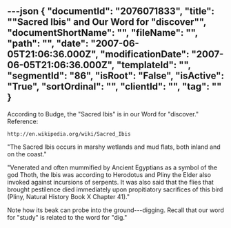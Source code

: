 ---json
{
  "documentId": "2076071833",
  "title": "&quot;Sacred Ibis&quot; and Our Word for &quot;discover&quot;",
  "documentShortName": "",
  "fileName": "",
  "path": "",
  "date": "2007-06-05T21:06:36.000Z",
  "modificationDate": "2007-06-05T21:06:36.000Z",
  "templateId": "",
  "segmentId": "86",
  "isRoot": "False",
  "isActive": "True",
  "sortOrdinal": "",
  "clientId": "",
  "tag": ""
}
---

According to Budge, the &quot;Sacred Ibis&quot; is in our Word for &quot;discover.&quot; Reference:

    http://en.wikipedia.org/wiki/Sacred_Ibis

&quot;The Sacred Ibis occurs in marshy wetlands and mud flats, both inland and on the coast.&quot;

&quot;Venerated and often mummified by Ancient Egyptians as a symbol of the god Thoth, the Ibis was according to Herodotus and Pliny the Elder also invoked against incursions of serpents. It was also said that the flies that brought pestilence died immediately upon propitiatory sacrifices of this bird (Pliny, Natural History Book X Chapter 41).&quot;

Note how its beak can probe into the ground---digging. Recall that our word for &quot;study&quot; is related to the word for &quot;dig.&quot;
